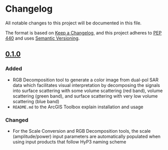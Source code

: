 # Changelog

All notable changes to this project will be documented in this file.

The format is based on [Keep a Changelog](https://keepachangelog.com/en/1.0.0/),
and this project adheres to [PEP 440](https://www.python.org/dev/peps/pep-0440/) 
and uses [Semantic Versioning](https://semver.org/spec/v2.0.0.html).


## [0.1.0](https://github.com/ASFHyP3/GIS-tools/compare/v0.0.0...v0.1.0)

### Added
* RGB Decomposition tool to generate a color image from dual-pol SAR data which 
  facilitates visual interpretation by decomposing the signals into surface 
  scattering with some volume scattering (red band), volume scattering (green band), 
  and surface scattering with very low volume scattering (blue band)
* `README.md` to the ArcGIS Toolbox explain installation and usage
  
### Changed
* For the Scale Conversion and RGB Decomposition tools, the scale (amplitude/power) 
  input parameters are automatically populated when using input products that follow HyP3 naming scheme
